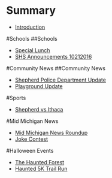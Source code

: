 # Summary

* [Introduction](README.md)

#Schools
##Schools
* [Special Lunch](special_lunch.md)
* [SHS Announcements 10212016](shsannouncements102212016.md)


#Community News
##Community News
* [Shepherd Police Department Update](phonelarceny.md)
* [Playground Update](playgroundupdate.md)

#Sports
* [Shepherd vs Ithaca](shepherdvsithaca.md)

#Mid Michigan News
* [Mid Michigan News Roundup](midmichiganroundup10212016.md)
* [Joke Contest](jokecontest.md)

#Halloween Events
* [The Haunted Forest](thehauntedforest.md)
* [Haunted 5K Trail Run](haunted5ktrailrun.md)

